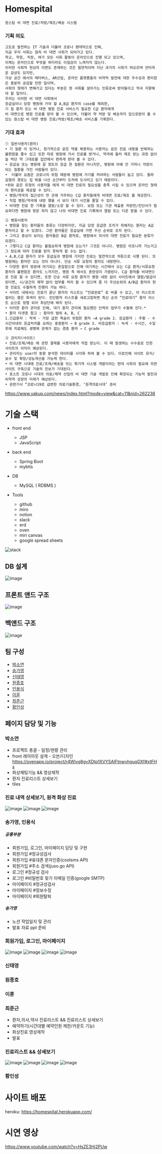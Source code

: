 # Homespital

```
원스탑 비 대면 진료/처방/제조/배송 시스템
```

### 기획 의도

```
고도로 발전하는 IT 기술과 더불어 코로나 팬데믹으로 인해,
지금 우리 사회는 점차 비 대면 사회가 되어가고 있다.
학교, 학원, 직장, 여가 모든 사회 활동이 온라인으로 진행 되고 있으며,
이제는 온라인으로 무엇을 하더라도 이질감이 느껴지지 않는다.
이러한 사회적 현상의 이면도 존재하는 것은 필연적이며 지난 과거의 사회가 떠오르며 안타까운 감상도 있지만,
가상 공간 에서의 메타버스, AR산업, 온라인 플랫폼들의 비약적 발전에 대한 우수성과 편리함은 충분히 공감할 만한 일이며,
사회의 형태가 변해가고 있다는 부분은 현 사회를 살아가는 인류로써 받아들이고 적극 지향해야 할 일이다.
우리는 이러한 비 대면 사회에서
응급실이나 당장 병원에 가야 할 A,B급 환자의 case를 제외한,
기 질 환자 또는 비 대면 병원 진료 서비스가 필요한 C급 환자에게
비 대면으로 병원 진료를 받아 볼 수 있으며, 더불어 약 처방 및 배송까지 집으로받아 볼 수 있는 원스탑 비 대면 병원 진료/처방/제조/배송 서비스를 기획한다.
```

### 기대 효과

```
① 일반사용자(환자)
• 기 질환 이 있거나, 정기적으로 같은 약을 복용하는 사용자는 같은 진료 내용을 반복하는 불편함을 줄수 있고 또한 따로 병원에 가서 진료를 받거나, 약국에 들러 제조 받는 과정 없이 늘 먹던 약 그대로를 집안에서 편하게 받아 볼 수 있다.
• 응급실 또는 병원에 갈 정도의 응급 한 질환은 아니지만, 병원에 아예 안 가자니 걱정이 되는 질환을 가진 사람들이 있다.
•  더불어 요즘은 코로나의 위험 때문에 병원에 가기를 꺼려하는 사람들이 늘고 있다. 돌파 감염의 경로는 집 밖을 나선 순간부터 도처에 도사리고 있기 때문이다.
•위와 같은 유형의 사용자들 에게 비 대면 진료의 필요성을 충족 시킬 수 있으며 온라인 형태의 편리성을 제공할 수 있다.
• 병원/약국의 접근성이 먼 곳에 거주하는 C급 환자들에게 비대면 진료/제조 를 제공한다.
• 직접 병원/약국에 내방 했을 시 보다 대기 시간을 줄일 수 있다.
• 비대면 진료 한 기록을 열람/소장 할 수 있다. 보험 또는 기관 제출용 처방전/진단서가 필요하다면 병원에 방문 하지 않고 나의 비대면 진료 기록에서 열람 또는 다운 받을 수 있다.
```
```
② 병원사용자
• 병원을 찾는 환자들의 종류는 다양하지만, 지금 당장 응급한 조치가 취해지는 환자는 A급 환자라고 할 수 있겠다. 그런 환자들은 응급실에 가면 우선 순위로 조치 된다.
• 그리고 증상이 보이는 환자들은 B급 환자로, 병원에서 의사의 대면 진료가 필요한 분류가 되겠다.
• 그렇다고 C급 환자는 불필요하게 병원에 오는가? 그것은 아니다. 병원은 아프니까 가는거고 그 정도에 따라 진료를 받지 못하게 할 수는 없다.
• A,B,C급 환자가 모두 응급실과 병원에 가지만 진료는 필연적으로 차등으로 시행 된다. 또 병원에는 환자만 오는 것이 아니다. 단순 서류 요청의 환자도 내방한다.
• 다양한 환자 방문에 야기되는 혼잡함으로 인해 대기하는 시간에서 오는 C급 환자/서류요청 환자의 불편함은 환자도 느끼지만, 병원 측 에서도 혼란성이 가중된다. C급 환자를 비대면으로 진료 할 수 있다면, 또한 단순 서류 요청 환자가 병원 내방 없이 사이트에서 열람/발급이 된다면, 시/공간의 제약 없이 업무를 처리 할 수 있으며 좀 더 우선순위의 A/B급 환자의 현장 진료도 수월하게 진행이 가능 하다.
• 사이트 내에서는 진료가 끝난 환자의 리스트는 “진료완료” 로 바꿀 수 있고, 이 리스트의 컬러는 옅은 회색이 된다. 진단환자 리스트를 새로고침하면 최신 순의 “진료대기” 환자 리스트 순으로 정렬 되어 최상단에 배치 된다.
• 이러한 환자 관리로 인해, 대기 환자 관리에 필요했던 인력의 업무가 수월해 진다.*
• 환자 타겟층 참고 : 환자의 범위 A, B, C
1.긴급환자 : 적색 - 가장 급한 목숨이 위험한 환자 →A grade 2. 응급환자 : 주황 - 수시간이내의 응급처치를 요하는 중증환자 → B grade 3. 비응급환자 : 녹색 - 수시간, 수일 후에 치료해도 생명에 관계가 없는 경증 환자 → C grade
```
```
③ 관리자(사이트)
• 진료/조제/배송 에 관한 결제를 사용자에게 직접 받는다. 이 때 발생하는 수수료로 인한 사이트의 이익이 예상된다.
• 관리자는 user의 동향 분석한 데이터를 시각화 하여 볼 수 있다. 이로인해 사이트 유지/보수 및 확장/성능개선을 가능케 한다.
• 비 대면 시대에 진료/조제/배송을 잇는 획기적 시스템 개발이라는 현대 사회의 필요에 의한 사이트 구축으로 기술의 진보가 기대된다.
• 포스트 코로나 시대의 의료/제약 산업의 비 대면 기술 개발로 인해 확장되는 기능적 발전과 비약적 성장의 미래가 예상된다.
• 관련기사 “코로나19로 급변한 의료기술환경, ‘원격의료시대’ 준비
```
https://www.yakup.com/news/index.html?mode=view&cat=11&nid=262238


# 기술 스택

- front end
    - JSP
    - JavaScript
- back end
    - Spring Boot
    - mybtis
- DB
    - MySQL ( RDBMS )

- Tools
    - github
    - miro
    - notion
    - slack
    - erd
    - oven
    - miri canvas
    - google spread sheets

![stack](https://user-images.githubusercontent.com/97017840/164164787-237451bd-929c-4311-b971-fadd49fb1c06.png)

## DB 설계

![image](https://user-images.githubusercontent.com/97017840/164165980-82f17a2d-bfc8-49ce-9a7b-63270745b7f3.png)

## 프론트 앤드 구조

![image](https://user-images.githubusercontent.com/97017840/164166055-cf9059b6-bed3-4699-b1a8-0b9f999a4a1c.png)

## 백앤드 구조

![image](https://user-images.githubusercontent.com/97017840/164168800-b3a33dab-f5dd-4167-88d3-fb1c4660aafd.png)

## 팀 구성

- [박소연](#박소연)
- [송가영](#송가영)
- [신태영](#신태영)
- [원종호](#원종호)
- [인용식](#인용식)
- [이훈](#이훈)
- [최준근](#최준근)
- [황인성](#황인성)

## 페이지 담당 및 기능

### 박소연
- 프로젝트 총괄 - 일정/현황 관리
- front 레이아웃 설계 - 오븐/디자인
https://ovenapp.io/project/r4Wlvg8gvXDtp1XVYSAlFtnwvhguqDXf#xtFHs
- 화상채팅기능 && 영상제작
- 환자 진료리스트 상세보기
- tiles

### 진료 내역 상세보기, 원격 화상 진료
![image](https://user-images.githubusercontent.com/97017840/164219013-85aa9cc9-3bb5-448c-b428-5bc615af3445.png)
![image](https://user-images.githubusercontent.com/97017840/164219490-42262188-286f-455b-a9c5-2cbdcd6ec36a.png)
![image](https://user-images.githubusercontent.com/97017840/164220217-82a5e0ec-3b72-454c-a9d3-b0e7f186245c.png)



### 송가영, 인용식 
##### 공통부분
- 회원가입, 로그인, 마이페이지 담당 및 구현
- 회원가입 #정규성검사
- 회원가입 #휴대폰 문자인증(coolsms API)
- 회원가입 #주소 검색(juso.go API)
- 로그인 #정규성 검사
- 로그인 #비밀번호 찾기 이메일 인증(google SMTP) 
- 마이페이지 #정규성검사
- 마이페이지 #정보수정
- 마이페이지 #회원탈퇴

##### 송가영
- 노션 작업일지 및 관리
- 발표 자료 ppt 준비

[//]: # (- 로그인 페이지 # Naver API 활용 로그인)
[//]: # (- 로그인 페이지 # Google API 활용 로그인)
[//]: # (- 로그인 페이지 # Kakao API 활용 로그인)

### 회원가입, 로그인, 마이페이지
![image](https://user-images.githubusercontent.com/97017840/164183686-7816744d-ca40-4b8a-9771-35b7d744d81e.png)
![image](https://user-images.githubusercontent.com/97017840/164189377-6b06a696-30ee-49e1-9700-7da73be2280b.png)
![image](https://user-images.githubusercontent.com/97017840/164169980-74a10290-1cc0-4c11-9f27-4cccdf4589ac.png)
![image](https://user-images.githubusercontent.com/97017840/164170004-4a0665fb-bfe5-40a4-aedd-df23d29fc7e8.png)




### 신태영 

### 원종호



### 이훈

### 최준근
- 환자,의사,약사 진료리스트 && 진료리스트 상세보기
- 예약하기(시간대별 예약인원 제한/카운트 기능)
- 화상진료 영상제작
- 발표

### 진료리스트 && 상세보기
![image](https://user-images.githubusercontent.com/97017840/164198346-bda5f8bf-63da-4c9b-a4c1-37a6d90236bc.png)
![image](https://user-images.githubusercontent.com/97017840/164196918-5bcdd32e-f7d5-4992-abb8-767538b4d5d7.png)
![image](https://user-images.githubusercontent.com/97017840/164196870-46b1ba5a-8453-49aa-9803-a090f36d0925.png)
![image](https://user-images.githubusercontent.com/97017840/164196985-83c79193-7738-40d6-836f-e20881ff150e.png)


### 황인성



# 사이트 배포
    
heroku: https://homespital.herokuapp.com/

# 시연 영상

https://www.youtube.com/watch?v=HsZE3Hj2PUw
